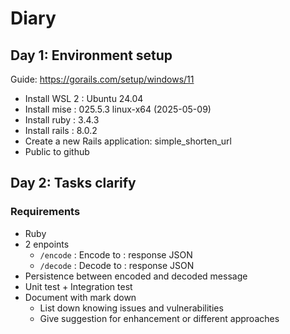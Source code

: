 # Diary
## Day 1: Environment setup
Guide: https://gorails.com/setup/windows/11
- Install WSL 2 : Ubuntu 24.04
- Install mise  : 025.5.3 linux-x64 (2025-05-09)
- Install ruby  : 3.4.3
- Install rails : 8.0.2
- Create a new Rails application: simple_shorten_url
- Public to github

## Day 2: Tasks clarify
### Requirements
- Ruby
- 2 enpoints
  - `/encode` : Encode <Original URL> to <Shortened URL> : response JSON 
  - `/decode` : Decode <Shorted URL> to <Original URL> : response JSON
- Persistence between encoded and decoded message
- Unit test + Integration test
- Document with mark down
  - List down knowing issues and vulnerabilities
  - Give suggestion for enhancement or different approaches